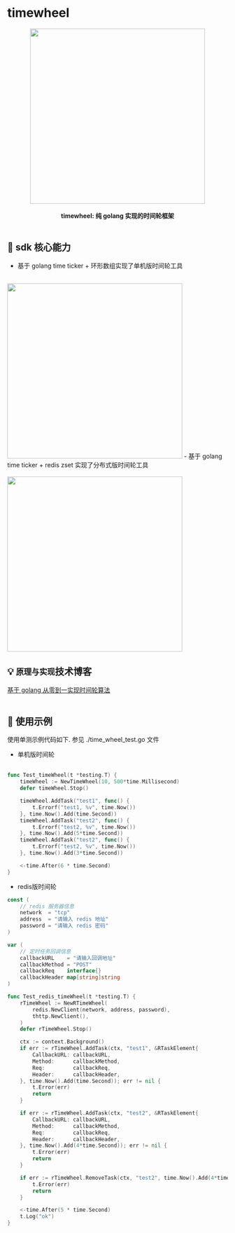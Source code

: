 # timewheel

<p align="center">
<img src="https://github.com/xiaoxuxiansheng/timewheel/blob/main/img/timewheel.png" height="400px/"><br/><br/>
<b>timewheel: 纯 golang 实现的时间轮框架</b>
<br/><br/>
</p>

## 📖 sdk 核心能力
- 基于 golang time ticker + 环形数组实现了单机版时间轮工具<br/><br/>
<img src="https://github.com/xiaoxuxiansheng/timewheel/blob/main/img/local_timewheel.png" height="400px"/>
- 基于 golang time ticker + redis zset 实现了分布式版时间轮工具<br/><br/>
<img src="https://github.com/xiaoxuxiansheng/timewheel/blob/main/img/zset_timewheel.png" height="400px"/>

## 💡 `原理与实现`技术博客
<a href="待补充">基于 golang 从零到一实现时间轮算法</a> <br/><br/>

## 🐧 使用示例
使用单测示例代码如下. 参见 ./time_wheel_test.go 文件
- 单机版时间轮<br/><br/>
```go
func Test_timeWheel(t *testing.T) {
	timeWheel := NewTimeWheel(10, 500*time.Millisecond)
	defer timeWheel.Stop()

	timeWheel.AddTask("test1", func() {
		t.Errorf("test1, %v", time.Now())
	}, time.Now().Add(time.Second))
	timeWheel.AddTask("test2", func() {
		t.Errorf("test2, %v", time.Now())
	}, time.Now().Add(5*time.Second))
	timeWheel.AddTask("test2", func() {
		t.Errorf("test2, %v", time.Now())
	}, time.Now().Add(3*time.Second))

	<-time.After(6 * time.Second)
}
```
- redis版时间轮
```go
const (
	// redis 服务器信息
	network  = "tcp"
	address  = "请输入 redis 地址"
	password = "请输入 redis 密码"
)

var (
	// 定时任务回调信息
	callbackURL    = "请输入回调地址"
	callbackMethod = "POST"
	callbackReq    interface{}
	callbackHeader map[string]string
)

func Test_redis_timeWheel(t *testing.T) {
	rTimeWheel := NewRTimeWheel(
		redis.NewClient(network, address, password),
		thttp.NewClient(),
	)
	defer rTimeWheel.Stop()

	ctx := context.Background()
	if err := rTimeWheel.AddTask(ctx, "test1", &RTaskElement{
		CallbackURL: callbackURL,
		Method:      callbackMethod,
		Req:         callbackReq,
		Header:      callbackHeader,
	}, time.Now().Add(time.Second)); err != nil {
		t.Error(err)
		return
	}

	if err := rTimeWheel.AddTask(ctx, "test2", &RTaskElement{
		CallbackURL: callbackURL,
		Method:      callbackMethod,
		Req:         callbackReq,
		Header:      callbackHeader,
	}, time.Now().Add(4*time.Second)); err != nil {
		t.Error(err)
		return
	}

	if err := rTimeWheel.RemoveTask(ctx, "test2", time.Now().Add(4*time.Second)); err != nil {
		t.Error(err)
		return
	}

	<-time.After(5 * time.Second)
	t.Log("ok")
}
```



